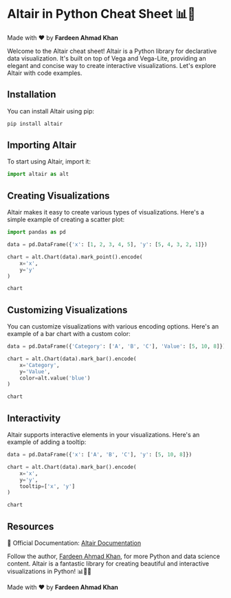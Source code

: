 # Altair in Python Cheat Sheet 📊🐍

Made with :heart: by **Fardeen Ahmad Khan**

Welcome to the Altair cheat sheet! Altair is a Python library for declarative data visualization. It's built on top of Vega and Vega-Lite, providing an elegant and concise way to create interactive visualizations. Let's explore Altair with code examples.

## Installation

You can install Altair using pip:

```bash
pip install altair
```

## Importing Altair

To start using Altair, import it:

```python
import altair as alt
```

## Creating Visualizations

Altair makes it easy to create various types of visualizations. Here's a simple example of creating a scatter plot:

```python
import pandas as pd

data = pd.DataFrame({'x': [1, 2, 3, 4, 5], 'y': [5, 4, 3, 2, 1]})

chart = alt.Chart(data).mark_point().encode(
    x='x',
    y='y'
)

chart
```

## Customizing Visualizations

You can customize visualizations with various encoding options. Here's an example of a bar chart with a custom color:

```python
data = pd.DataFrame({'Category': ['A', 'B', 'C'], 'Value': [5, 10, 8]})

chart = alt.Chart(data).mark_bar().encode(
    x='Category',
    y='Value',
    color=alt.value('blue')
)

chart
```

## Interactivity

Altair supports interactive elements in your visualizations. Here's an example of adding a tooltip:

```python
data = pd.DataFrame({'x': ['A', 'B', 'C'], 'y': [5, 10, 8]})

chart = alt.Chart(data).mark_bar().encode(
    x='x',
    y='y',
    tooltip=['x', 'y']
)

chart
```

## Resources

📖 Official Documentation: [Altair Documentation](https://altair-viz.github.io/)

Follow the author, [Fardeen Ahmad Khan](https://github.com/I-Fardeen), for more Python and data science content. Altair is a fantastic library for creating beautiful and interactive visualizations in Python! 📊🐍🌟

Made with :heart: by **Fardeen Ahmad Khan**
